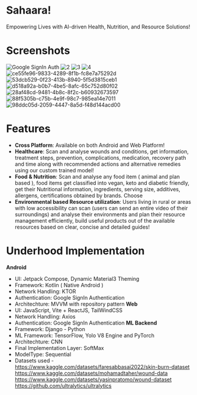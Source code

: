 # Sahaara!
Empowering Lives with AI-driven Health, Nutrition, and Resource Solutions!
# Screenshots
![Google SignIn Auth](https://github.com/user-attachments/assets/a9276c00-5279-45b9-a6e8-6dc1a6f7728a)
![2](https://github.com/user-attachments/assets/e6e5643b-8a85-44d1-899a-900065fb9720)
![3](https://github.com/user-attachments/assets/2d623bc7-2936-4a90-9589-ca60fc4e570a)
![4](https://github.com/user-attachments/assets/544c003d-c5bc-44a6-9b15-e662573ff08a)
![ce55fe96-9833-4289-8f1b-fc8e7a75292d](https://github.com/user-attachments/assets/b820a743-0d19-4634-be8a-caab938f1225)
![53dcb529-0f23-413b-8940-5f5d3815ceb1](https://github.com/user-attachments/assets/ac3b1bba-2a01-4d05-b1bf-7732e59492ea)
![d518a92a-b0b7-4be5-8afc-65c752d80f02](https://github.com/user-attachments/assets/3363dfb5-b392-44f2-bfd3-4a5ce21b9124)
![28af48cd-9481-4b8c-8f2c-b60932673597](https://github.com/user-attachments/assets/3af6243b-4d60-49d3-bdbb-b3e41d244b16)
![88f5305b-c75b-4e9f-98c7-985ea14e7011](https://github.com/user-attachments/assets/32a57dd5-14a7-4a7d-8a71-7984306c0250)
![98ddc05d-2059-4447-8a5d-f48d144acd00](https://github.com/user-attachments/assets/1a58deec-2b63-4ea4-a2c3-7a49d58a1ae1)
# Features
- **Cross Platform**: Available on both Android and Web Platform!
- **Healthcare**: Scan and analyse wounds and conditions, get information, treatment steps, prevention, complications, medication, recovery path and time along with recommended actions and alternative remedies using our custom trained model!
- **Food & Nutrition**: Scan and analyse any food item ( animal and plan based ), food items get classified into vegan, keto and diabetic friendly, get their Nutritional information, ingredients, serving size, additives, allergens, certifications obtained by brands. Choose
- **Environmental based Resource utilization**: Users living in rural or areas with low accessibility can scan (users can send an entire video of their surroundings) and analyse their environments and plan their resource management efficiently, build useful products out of the available resources based on clear, concise and detailed guides!
# Underhood Implementation
**Android**
- UI: Jetpack Compose, Dynamic Material3 Theming
- Framework: Kotlin ( Native Android )
- Network Handling: KTOR 
- Authentication: Google SignIn Authentication
- Architechture: MVVM with repository pattern
**Web**
- UI: JavaScript, Vite + ReactJS, TailWindCSS
- Network Handling: Axios
- Authentication: Google SignIn Authentication
**ML Backend**
- Framework: Django - Python
- ML Framework: TensorFlow, Yolo V8 Engine and PyTorch
- Architechture: CNN
- Final Implementation Layer: SoftMax
- ModelType: Sequential
- Datasets used -
https://www.kaggle.com/datasets/faresabbasai2022/skin-burn-dataset
https://www.kaggle.com/datasets/mohamadtaher/wound-data
https://www.kaggle.com/datasets/yasinpratomo/wound-dataset
https://github.com/ultralytics/ultralytics
